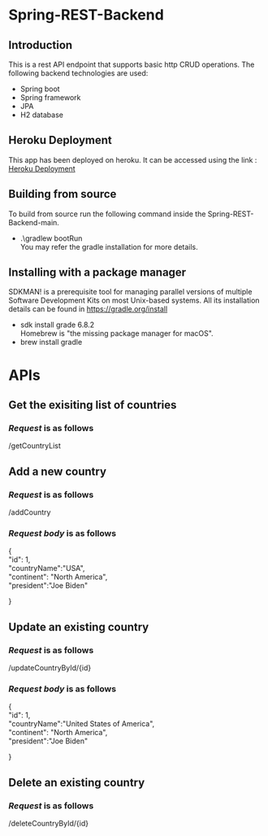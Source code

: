 # Spring-REST-Backend

## Introduction
This is a rest API endpoint that supports basic http CRUD operations. The following backend technologies are used:
* Spring boot
* Spring framework
* JPA 
* H2 database

## Heroku Deployment

This app has been deployed on heroku. It can be accessed using the link : [Heroku Deployment](https://springboot-api-server.herokuapp.com/rest/v2)

## Building from source
To build from source run the following command inside the Spring-REST-Backend-main.  
* .\gradlew bootRun  
You may refer the gradle installation for more details.

## Installing with a package manager
SDKMAN! is a prerequisite tool for managing parallel versions of multiple Software Development Kits on most Unix-based systems. All its installation details can be found in https://gradle.org/install
* sdk install grade 6.8.2  
Homebrew is "the missing package manager for macOS".
* brew install gradle


# APIs

## Get the exisiting list of countries
### _Request_ is as follows
/getCountryList

## Add a new country
### _Request_ is as follows
/addCountry

### _Request body_ is as follows
{  
    "id": 1,  
    "countryName":"USA",  
    "continent": "North America",  
    "president":"Joe Biden"  

}

## Update an existing country
### _Request_ is as follows
/updateCountryById/{id}

### _Request body_ is as follows
{  
    "id": 1,  
    "countryName":"United States of America",  
    "continent": "North America",  
    "president":"Joe Biden"  

}

## Delete an existing country
### _Request_ is as follows
/deleteCountryById/{id}


